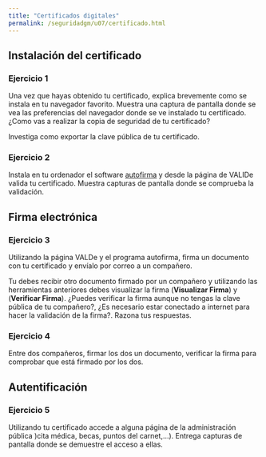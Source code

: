 ```yaml
---
title: "Certificados digitales"
permalink: /seguridadgm/u07/certificado.html
---
```


## Instalación del certificado

### Ejercicio 1

Una vez que hayas obtenido tu certificado, explica brevemente como se instala en tu navegador favorito. Muestra una captura de pantalla donde se vea las preferencias del navegador donde se ve instalado tu certificado. ¿Como vas a realizar la copia de seguridad de tu certificado?

Investiga como exportar la clave pública de tu certificado.

### Ejercicio 2

Instala en tu ordenador el software [autofirma](https://firmaelectronica.gob.es/Home/Descargas.html) y desde la página de VALIDe valida tu certificado. Muestra capturas de pantalla donde se comprueba la validación.

## Firma electrónica

### Ejercicio 3

Utilizando la página VALDe y el programa autofirma, firma un documento con tu certificado y envíalo por correo a un compañero.

Tu debes recibir otro documento firmado por un compañero y utilizando las herramientas anteriores debes visualizar la firma (**Visualizar Firma**) y (**Verificar Firma**). ¿Puedes verificar la firma aunque no tengas la clave pública de tu compañero?, ¿Es necesario estar conectado a internet para hacer la validación de la firma?. Razona tus respuestas.

### Ejercicio 4

Entre dos compañeros, firmar los dos un documento, verificar la firma para comprobar que está firmado por los dos.

## Autentificación

### Ejercicio 5

Utilizando tu certificado accede a alguna página de la administración pública )cita médica, becas, puntos del carnet,...). Entrega capturas de pantalla donde se demuestre el acceso a ellas.